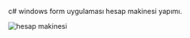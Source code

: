 c# windows form uygulaması hesap makinesi yapımı.

![hesap makinesi](https://user-images.githubusercontent.com/77546620/142386886-2a1df645-9cf5-4a8a-8fff-938438dc9961.gif)
